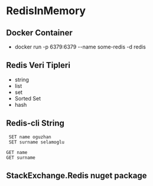 # RedisInMemory

## Docker Container
* docker run -p 6379:6379 --name some-redis -d redis

## Redis Veri Tipleri
* string
* list
* set
* Sorted Set
* hash

## Redis-cli String
```
 SET name oguzhan
 SET surname selamoglu
```

```
GET name
GET surname
```

## StackExchange.Redis nuget package